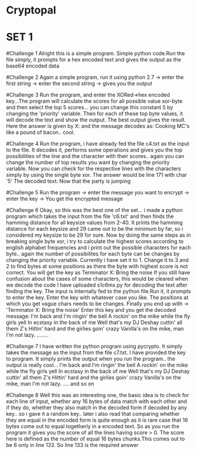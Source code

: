 # Cryptopal

# SET 1

#Challenge 1
Alright this is a simple program. Simple python code.Run the file simply, it prompts for a hex encoded text and gives the
output as the base64 encoded data

#Challenge 2
Again a simple program, run it using python 2.7 -> enter the first string -> enter the second string -> gives you the output

#Challenge 3
Run the program, and enter the XORed->hex encoded key...The program will calculate the scores for all possible value xor-byte
and then select the top 5 scores... you can change this constant 5 by changing the 'priority' variable. Then for each of these
top byte values, it will decode the text and show the output. The best output gives the result. Here the answer is given
by X: and the message decodes as: Cooking MC's like a pound of bacon.. cool.

#Challenge 4
Run the program, i have already fed the file c4.txt as the input to the file. It decodes it, performs some operations and 
gives you the top possibilities of the line and the character with their scores.. again you can change the number of top
results you want by changing the priority variable. Now you can check for the respective lines with the characters simply
by using the single byte xor. The answer would be line 171 with char '5'
The decoded text: Now that the party is jumping

#Challenge 5
Run the program -> enter the message you want to encrypt -> enter the key -> You get the encrypted message

#Challenge 6
Okay, so this was the best one of the set... i made a python program which takes the input from the file 'c6.txt' and then
finds the hamming distance for all keysize values from 2-40. It prints the hamming distance for each keysize and 29 came out
to be the minimum by far, so i considered my keysize to be 29 for sure.
Now by doing the same steps as in breaking single byte xor, i try to calculate the highest scores according to english 
alphabet frequencies and i print out the possible characters for each byte.. again the number of possibilites for each
byte can be changes by changing the priority variable. Currently i have set it to 1. Change it to 3 and 2 to find bytes at
some positions as there the byte with highest score is not correct.
You will get the key as Terminator X: Bring the noise
If you still have confusion about the cases of some characters, this would be cleared when we decode the code
I have uploaded s1c6mx.py for decoding the text after finding the key. The input is internally fed to the python file.Run
it, it prompts to enter the key. Enter the key with whatever case you like. The positions at which you get vague chars
needs to be changes. Finally you end up with -> 'Terminator X: Bring the noise'
Enter this key and you get the decoded message:
I'm back and I'm ringin' the bell 
A rockin' on the mike while the fly girls yell 
In ecstasy in the back of me 
Well that's my DJ Deshay cuttin' all them Z's 
Hittin' hard and the girlies goin' crazy 
Vanilla's on the mike, man I'm not lazy. ........


#Challenge 7
I have written the python program using pycrypto. It simply takes the message as the input from the file c7.txt. I have 
provided the key to program. It simply prints the output when you run the program.. the output is really cool...
I'm back and I'm ringin' the bell 
A rockin' on the mike while the fly girls yell 
In ecstasy in the back of me 
Well that's my DJ Deshay cuttin' all them Z's 
Hittin' hard and the girlies goin' crazy 
Vanilla's on the mike, man I'm not lazy. .... and so on

#Challenge 8
Well this was an interesting one, the basic idea is to check for each line of input, whether any 16 bytes of data match with 
each other and if they do, whether they also match in the decoded form if decoded by any key.. so i gave it a random key..
later i also read that comparing whether they are equal in the encoded form is quite enough as it is rare case that
16 bytes come out to equal togetherly in a encoded text.
So as you run the program it gives you the score of all the lines having score > 0. The score here is defined as the number
of equal 16 bytes chunks.This comes out to be 6 only in line 133. So line 133 is the required answer
